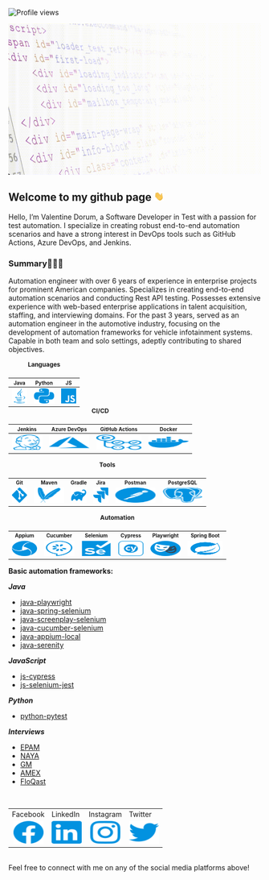![Profile views](https://komarev.com/ghpvc/?username=pomidorum1989&label=views&color=51B896&style=flat)
<div id="header" align="center">
  <picture>
    <source media="(prefers-color-scheme: dark)" srcset="images/dark/header_dark.gif">
    <source media="(prefers-color-scheme: light)" srcset="images/light/header_light.gif">
    <img height="300" src="images/light/header_light.gif" alt="header" width="1080" title="header_gif">
  </picture>
</div>

## Welcome to my github page <img src="images/hand.gif" width="20px">

Hello, I’m Valentine Dorum, a Software Developer in Test with a passion for test automation. I specialize in creating
robust end-to-end automation scenarios and have a strong interest in DevOps tools such as GitHub Actions, Azure DevOps,
and Jenkins.

### Summary👨🏻‍💻

Automation engineer with over 6 years of experience in enterprise projects for prominent American companies.
Specializes in creating end-to-end automation scenarios and conducting Rest API testing.
Possesses extensive experience with web-based enterprise applications in talent acquisition, staffing, and interviewing
domains.
For the past 3 years, served as an automation engineer in the automotive industry, focusing on the development of
automation
frameworks for vehicle infotainment systems. Capable in both team and solo settings, adeptly contributing to shared
objectives.

<table style="text-align: center; margin: 0 auto;">
  <caption style="font-size: 12px; font-weight: bold; padding-bottom: 10px;">Languages</caption>
  <tr>
    <th style="font-size: 10px;">Java</th>
    <th style="font-size: 10px;">Python</th>
    <th style="font-size: 10px;">JS</th>
  </tr>
  <tbody>
    <tr>
      <td style="text-align: center;">
        <picture>
          <source media="(prefers-color-scheme: dark)" srcset="images/dark/java_dark.svg">
          <source media="(prefers-color-scheme: light)" srcset="images/light/java_light.svg">
          <img height="30" src="images/light/java_light.svg" alt="java" width="30" title="java_icon">
        </picture>
      </td>
      <td style="text-align: center;">
        <picture>
          <source media="(prefers-color-scheme: dark)" srcset="images/dark/python_dark.svg">
          <source media="(prefers-color-scheme: light)" srcset="images/light/python_light.svg">
          <img height="30" src="images/light/python_light.svg" alt="python" width="40" title="python_icon">
        </picture>
      </td>
      <td style="text-align: center;">
        <picture>
          <source media="(prefers-color-scheme: dark)" srcset="images/dark/javascript_dark.svg">
          <source media="(prefers-color-scheme: light)" srcset="images/light/javascript_light.svg">
          <img height="30" src="images/light/javascript_light.svg" alt="javascript" width="30" title="javascript_icon">
        </picture>
      </td>
    </tr>
  </tbody>
</table>

<table style="text-align: center; margin: 0 auto;">
  <caption style="font-size: 12px; font-weight: bold; padding-bottom: 10px;">CI/CD</caption>
  <tr>
    <th style="font-size: 10px;">Jenkins</th>
    <th style="font-size: 10px;">Azure DevOps</th>
    <th style="font-size: 10px;">GitHub Actions</th>
    <th style="font-size: 10px;">Docker</th>
  </tr>
  <tbody>
    <tr>
      <td style="text-align: center;">
        <picture>
          <source media="(prefers-color-scheme: dark)" srcset="images/dark/jenkins_dark.svg">
          <source media="(prefers-color-scheme: light)" srcset="images/light/jenkins_light.svg">
          <img height="30" src="images/light/jenkins_light.svg" alt="jenkins" width="60" title="jenkins_icon">
        </picture>
      </td>
      <td style="text-align: center;">
        <picture>
          <source media="(prefers-color-scheme: dark)" srcset="images/dark/microsoft_azure_dark.svg">
          <source media="(prefers-color-scheme: light)" srcset="images/light/microsoft_azure_light.svg">
          <img height="30" src="images/light/microsoft_azure_light.svg" alt="microsoft_azure" width="80"
            title="microsoft_azure_icon">
        </picture>
      </td>
      <td style="text-align: center;">
        <picture>
          <source media="(prefers-color-scheme: dark)" srcset="images/dark/github_actions_dark.svg">
          <source media="(prefers-color-scheme: light)" srcset="images/light/github_actions_light.svg">
          <img height="30" src="images/light/github_actions_light.svg" alt="github_actions" width="90"
            title="github_actions_icon">
        </picture>
      </td>
      <td style="text-align: center;">
        <picture>
          <source media="(prefers-color-scheme: dark)" srcset="images/dark/docker_dark.svg">
          <source media="(prefers-color-scheme: light)" srcset="images/light/docker_light.svg">
          <img height="30" src="images/light/docker_light.svg" alt="docker" width="80" title="docker_icon">
        </picture>
      </td>
    </tr>
  </tbody>
</table>

<table>
  <caption style="font-size: 12px; font-weight: bold; padding-bottom: 10px;">Tools</caption>
  <tr>
    <th style="font-size: 10px;">Git</th>
    <th style="font-size: 10px;">Maven</th>
    <th style="font-size: 10px;">Gradle</th>
    <th style="font-size: 10px;">Jira</th>
    <th style="font-size: 10px;">Postman</th>
    <th style="font-size: 10px;">PostgreSQL</th>
  </tr>
  <td style="text-align: center;">
    <picture>
      <source media="(prefers-color-scheme: dark)" srcset="images/dark/git_dark.svg">
      <source media="(prefers-color-scheme: light)" srcset="images/light/git_light.svg">
      <img height="30" src="images/light/git_light.svg" alt="git" width="30" title="git_icon">
    </picture>
  </td>
  <td style="text-align: center;">
    <picture>
      <source media="(prefers-color-scheme: dark)" srcset="images/dark/apache_maven_dark.svg">
      <source media="(prefers-color-scheme: light)" srcset="images/light/apache_maven_light.svg">
      <img height="30" src="images/light/apache_maven_light.svg" alt="apache_maven" width="60"
        title="apache_maven_icon">
    </picture>
  </td>
  <td style="text-align: center;">
    <picture>
      <source media="(prefers-color-scheme: dark)" srcset="images/dark/gradle_dark.svg">
      <source media="(prefers-color-scheme: light)" srcset="images/light/gradle_light.svg">
      <img height="30" src="images/light/gradle_light.svg" alt="gradle" width="30" title="gradle_icon">
    </picture>
  </td>
  <td style="text-align: center;">
    <picture>
      <source media="(prefers-color-scheme: dark)" srcset="images/dark/jira_dark.svg">
      <source media="(prefers-color-scheme: light)" srcset="images/light/jira_light.svg">
      <img height="30" src="images/light/jira_light.svg" alt="jira" width="30" title="jira_icon">
    </picture>
  </td>
  <td style="text-align: center;">
    <picture>
      <source media="(prefers-color-scheme: dark)" srcset="images/dark/postman_dark.svg">
      <source media="(prefers-color-scheme: light)" srcset="images/light/postman_light.svg">
      <img height="30" src="images/light/postman_light.svg" alt="postman" width="80" title="postman_icon">
    </picture>
  </td>
  <td style="text-align: center;">
    <picture>
      <source media="(prefers-color-scheme: dark)" srcset="images/dark/postgresql_dark.svg">
      <source media="(prefers-color-scheme: light)" srcset="images/light/postgresql_light.svg">
      <img height="30" src="images/light/postgresql_light.svg" alt="postgresql" width="80" title="postgresql_icon">
    </picture>
  </td>
</table>

<table>
  <caption style="font-size: 12px; font-weight: bold; padding-bottom: 10px;">Automation</caption>
  <tr>
    <th style="font-size: 10px;">Appium</th>
    <th style="font-size: 10px;">Cucumber</th>
    <th style="font-size: 10px;">Selenium</th>
    <th style="font-size: 10px;">Cypress</th>
    <th style="font-size: 10px;">Playwright</th>
    <th style="font-size: 10px;">Spring Boot</th>
  </tr>
  <td style="text-align: center;">
    <picture>
      <source media="(prefers-color-scheme: dark)" srcset="images/dark/appium_dark.svg">
      <source media="(prefers-color-scheme: light)" srcset="images/light/appium_light.svg">
      <img height="30" src="images/light/appium_light.svg" alt="appium" width="50" title="appium_icon">
    </picture>
  </td>
  <td style="text-align: center;">
    <picture>
      <source media="(prefers-color-scheme: dark)" srcset="images/dark/cucumber_dark.svg">
      <source media="(prefers-color-scheme: light)" srcset="images/light/cucumber_light.svg">
      <img height="30" src="images/light/cucumber_light.svg" alt="cucumber" width="60" title="cucumber_icon">
    </picture>
  </td>
  <td style="text-align: center;">
    <picture>
      <source media="(prefers-color-scheme: dark)" srcset="images/dark/selenium_dark.svg">
      <source media="(prefers-color-scheme: light)" srcset="images/light/selenium_light.svg">
      <img height="30" src="images/light/selenium_light.svg" alt="selenium" width="60" title="selenium_icon">
    </picture>
  </td>
  <td style="text-align: center;">
    <picture>
      <source media="(prefers-color-scheme: dark)" srcset="images/dark/cypress_dark.svg">
      <source media="(prefers-color-scheme: light)" srcset="images/light/cypress_light.svg">
      <img height="30" src="images/light/cypress_light.svg" alt="gradle" width="50" title="cypress_icon">
    </picture>
  </td>
  <td style="text-align: center;">
    <picture>
      <source media="(prefers-color-scheme: dark)" srcset="images/dark/playwright_dark.svg">
      <source media="(prefers-color-scheme: light)" srcset="images/light/playwright_light.svg">
      <img height="30" src="images/light/playwright_light.svg" alt="gradle" width="60" title="playwright_icon">
    </picture>
  </td>
  <td style="text-align: center;">
    <picture>
      <source media="(prefers-color-scheme: dark)" srcset="images/dark/spring-boot_dark.svg">
      <source media="(prefers-color-scheme: light)" srcset="images/light/spring-boot_light.svg">
      <img height="30" src="images/light/spring-boot_light.svg" alt="gradle" width="70" title="spring_boot_icon">
    </picture>
  </td>
</table>

**Basic automation frameworks:**

***Java***

- [java-playwright](https://github.com/Pomidorum1989/java-playwright)
- [java-spring-selenium](https://github.com/Pomidorum1989/java-spring-selenium)
- [java-screenplay-selenium](https://github.com/Pomidorum1989/java-selenium-screenplay)
- [java-cucumber-selenium](https://github.com/Pomidorum1989/java-selenium-cucumber)
- [java-appium-local](https://github.com/pomidorum1989/java-appium-local)
- [java-serenity](https://github.com/pomidorum1989/java-serenity)

***JavaScript***

- [js-cypress](https://github.com/Pomidorum1989/js-cypress-qa-playground-test)
- [js-selenium-jest](https://github.com/Pomidorum1989/js-selenium-jest)

***Python***

- [python-pytest](https://github.com/Pomidorum1989/python-pytest-selenium)

***Interviews***

- [EPAM](https://github.com/Pomidorum1989/js-epam-task)
- [NAYA](https://github.com/Pomidorum1989/java-naya-task)
- [GM](https://github.com/Pomidorum1989/java-gm-task)
- [AMEX](https://github.com/Pomidorum1989/java-amex-interview)
- [FloQast](https://github.com/Pomidorum1989/js-interview-tasks)

<br />
<table>
  <tr>
    <td>Facebook</td>
    <td>LinkedIn</td>
    <td>Instagram</td>
    <td>Twitter</td>
  </tr>
  <tr>
    <td style="text-align: center;"><a href="https://facebook.com/pomidorum" title="Facebook">
        <picture>
          <source media="(prefers-color-scheme: dark)" srcset="images/dark/facebook_dark.svg">
          <source media="(prefers-color-scheme: light)" srcset="images/light/facebook_light.svg">
          <img height="45" src="images/light/facebook_light.svg" alt="Valentine Dorum | Facebook" width="60"
            title="facebook_icon">
        </picture>
      </a></td>
    <td style="text-align: center;"><a href="https://www.linkedin.com/in/pomidorum/" title="LinkedIn">
        <picture>
          <source media="(prefers-color-scheme: dark)" srcset="images/dark/linkedin_dark.svg">
          <source media="(prefers-color-scheme: light)" srcset="images/light/linkedin_light.svg">
          <img height="45" src="images/light/linkedin_light.svg" alt="Valentine Dorum | LinkedIn" width="60"
            title="linkedin_icon">
        </picture>
      </a></td>
    <td style="text-align: center;"><a href="https://www.instagram.com/pomidorum/" title="Instagram">
        <picture>
          <source media="(prefers-color-scheme: dark)" srcset="images/dark/instagram_dark.svg">
          <source media="(prefers-color-scheme: light)" srcset="images/light/instagram_light.svg">
          <img height="45" src="images/light/instagram_light.svg" alt="Valentine Dorum | Instagram" width="60"
            title="instagram_icon">
        </picture>
      </a></td>
    <td style="text-align: center;"><a href="https://twitter.com/pomidorum" title="Twitter">
        <picture>
          <source media="(prefers-color-scheme: dark)" srcset="images/dark/twitter_dark.svg">
          <source media="(prefers-color-scheme: light)" srcset="images/light/twitter_light.svg">
          <img height="45" src="images/light/twitter_light.svg" alt="Valentine Dorum | Twitter" width="60"
            title="twitter_icon">
        </picture>
      </a></td>
  </tr>
</table>
<br />
Feel free to connect with me on any of the social media platforms above!